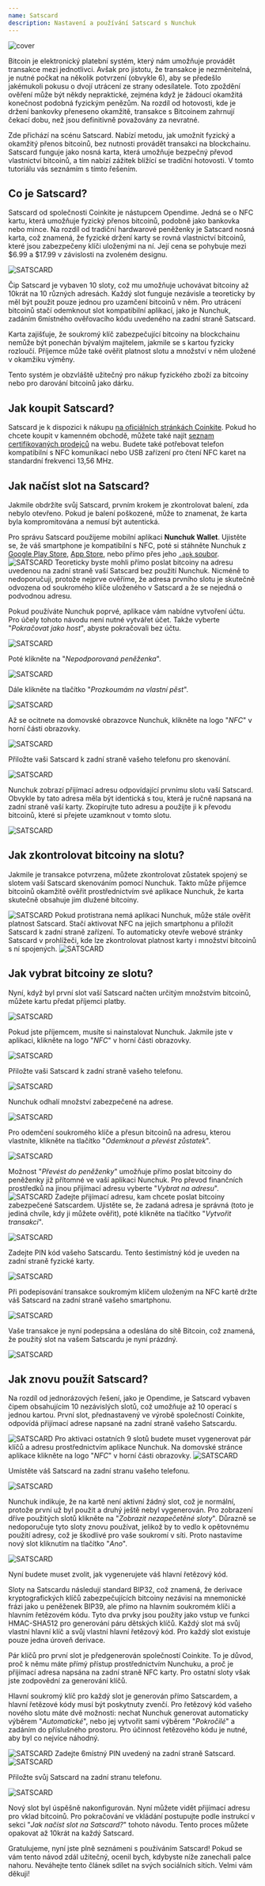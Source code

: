 ```yaml
---
name: Satscard
description: Nastavení a používání Satscard s Nunchuk
---
```

![cover](assets/cover.webp)

Bitcoin je elektronický platební systém, který nám umožňuje provádět transakce mezi jednotlivci. Avšak pro jistotu, že transakce je nezměnitelná, je nutné počkat na několik potvrzení (obvykle 6), aby se předešlo jakémukoli pokusu o dvojí utrácení ze strany odesílatele. Toto zpoždění ověření může být někdy nepraktické, zejména když je žádoucí okamžitá konečnost podobná fyzickým penězům. Na rozdíl od hotovosti, kde je držení bankovky přeneseno okamžitě, transakce s Bitcoinem zahrnují čekací dobu, než jsou definitivně považovány za nevratné.

Zde přichází na scénu Satscard. Nabízí metodu, jak umožnit fyzický a okamžitý přenos bitcoinů, bez nutnosti provádět transakci na blockchainu. Satscard funguje jako nosná karta, která umožňuje bezpečný převod vlastnictví bitcoinů, a tím nabízí zážitek blížící se tradiční hotovosti. V tomto tutoriálu vás seznámím s tímto řešením.

## Co je Satscard?

Satscard od společnosti Coinkite je nástupcem Opendime. Jedná se o NFC kartu, která umožňuje fyzický přenos bitcoinů, podobně jako bankovka nebo mince. Na rozdíl od tradiční hardwarové peněženky je Satscard nosná karta, což znamená, že fyzické držení karty se rovná vlastnictví bitcoinů, které jsou zabezpečeny klíči uloženými na ní. Její cena se pohybuje mezi $6.99 a $17.99 v závislosti na zvoleném designu.

![SATSCARD](assets/notext/01.webp)

Čip Satscard je vybaven 10 sloty, což mu umožňuje uchovávat bitcoiny až 10krát na 10 různých adresách. Každý slot funguje nezávisle a teoreticky by měl být použit pouze jednou pro uzamčení bitcoinů v něm. Pro utrácení bitcoinů stačí odemknout slot kompatibilní aplikací, jako je Nunchuk, zadáním 6místného ověřovacího kódu uvedeného na zadní straně Satscard.

Karta zajišťuje, že soukromý klíč zabezpečující bitcoiny na blockchainu nemůže být ponechán bývalým majitelem, jakmile se s kartou fyzicky rozloučí. Příjemce může také ověřit platnost slotu a množství v něm uložené v okamžiku výměny.

Tento systém je obzvláště užitečný pro nákup fyzického zboží za bitcoiny nebo pro darování bitcoinů jako dárku.

## Jak koupit Satscard?

Satscard je k dispozici k nákupu [na oficiálních stránkách Coinkite](https://store.coinkite.com/store/category/satscard). Pokud ho chcete koupit v kamenném obchodě, můžete také najít [seznam certifikovaných prodejců](https://coinkite.com/resellers) na webu.
Budete také potřebovat telefon kompatibilní s NFC komunikací nebo USB zařízení pro čtení NFC karet na standardní frekvenci 13,56 MHz.
## Jak načíst slot na Satscard?

Jakmile obdržíte svůj Satscard, prvním krokem je zkontrolovat balení, zda nebylo otevřeno. Pokud je balení poškozené, může to znamenat, že karta byla kompromitována a nemusí být autentická.

Pro správu Satscard použijeme mobilní aplikaci **Nunchuk Wallet**. Ujistěte se, že váš smartphone je kompatibilní s NFC, poté si stáhněte Nunchuk z [Google Play Store](https://play.google.com/store/apps/details?id=io.nunchuk.android), [App Store](https://apps.apple.com/us/app/nunchuk-bitcoin-wallet/id1563190073), nebo přímo přes jeho [`.apk` soubor](https://github.com/nunchuk-io/nunchuk-android/releases).
![SATSCARD](assets/notext/02.webp)
Teoreticky byste mohli přímo poslat bitcoiny na adresu uvedenou na zadní straně vaší Satscard bez použití Nunchuk. Nicméně to nedoporučuji, protože nejprve ověříme, že adresa prvního slotu je skutečně odvozena od soukromého klíče uloženého v Satscard a že se nejedná o podvodnou adresu.

Pokud používáte Nunchuk poprvé, aplikace vám nabídne vytvoření účtu. Pro účely tohoto návodu není nutné vytvářet účet. Takže vyberte "*Pokračovat jako host*", abyste pokračovali bez účtu.

![SATSCARD](assets/notext/03.webp)

Poté klikněte na "*Nepodporovaná peněženka*".

![SATSCARD](assets/notext/04.webp)

Dále klikněte na tlačítko "*Prozkoumám na vlastní pěst*".

![SATSCARD](assets/notext/05.webp)

Až se ocitnete na domovské obrazovce Nunchuk, klikněte na logo "*NFC*" v horní části obrazovky.

![SATSCARD](assets/notext/06.webp)

Přiložte vaši Satscard k zadní straně vašeho telefonu pro skenování.

![SATSCARD](assets/notext/07.webp)

Nunchuk zobrazí přijímací adresu odpovídající prvnímu slotu vaší Satscard. Obvykle by tato adresa měla být identická s tou, která je ručně napsaná na zadní straně vaší karty. Zkopírujte tuto adresu a použijte ji k převodu bitcoinů, které si přejete uzamknout v tomto slotu.

![SATSCARD](assets/notext/08.webp)

## Jak zkontrolovat bitcoiny na slotu?

Jakmile je transakce potvrzena, můžete zkontrolovat zůstatek spojený se slotem vaší Satscard skenováním pomocí Nunchuk. Takto může příjemce bitcoinů okamžitě ověřit prostřednictvím své aplikace Nunchuk, že karta skutečně obsahuje jim dlužené bitcoiny.

![SATSCARD](assets/notext/09.webp)
Pokud protistrana nemá aplikaci Nunchuk, může stále ověřit platnost Satscard. Stačí aktivovat NFC na jejich smartphonu a přiložit Satscard k zadní straně zařízení. To automaticky otevře webové stránky Satscard v prohlížeči, kde lze zkontrolovat platnost karty i množství bitcoinů s ní spojených.
![SATSCARD](assets/notext/10.webp)

## Jak vybrat bitcoiny ze slotu?

Nyní, když byl první slot vaší Satscard načten určitým množstvím bitcoinů, můžete kartu předat příjemci platby.

![SATSCARD](assets/notext/11.webp)

Pokud jste příjemcem, musíte si nainstalovat Nunchuk. Jakmile jste v aplikaci, klikněte na logo "*NFC*" v horní části obrazovky.

![SATSCARD](assets/notext/12.webp)

Přiložte vaši Satscard k zadní straně vašeho telefonu.

![SATSCARD](assets/notext/13.webp)

Nunchuk odhalí množství zabezpečené na adrese.

![SATSCARD](assets/notext/14.webp)

Pro odemčení soukromého klíče a přesun bitcoinů na adresu, kterou vlastníte, klikněte na tlačítko "*Odemknout a převést zůstatek*".

![SATSCARD](assets/notext/15.webp)

Možnost "*Převést do peněženky*" umožňuje přímo poslat bitcoiny do peněženky již přítomné ve vaší aplikaci Nunchuk. Pro převod finančních prostředků na jinou přijímací adresu vyberte "*Vybrat na adresu*".
![SATSCARD](assets/notext/16.webp)
Zadejte přijímací adresu, kam chcete poslat bitcoiny zabezpečené Satscardem. Ujistěte se, že zadaná adresa je správná (toto je jediná chvíle, kdy ji můžete ověřit), poté klikněte na tlačítko "*Vytvořit transakci*".

![SATSCARD](assets/notext/17.webp)

Zadejte PIN kód vašeho Satscardu. Tento šestimístný kód je uveden na zadní straně fyzické karty.

![SATSCARD](assets/notext/18.webp)

Při podepisování transakce soukromým klíčem uloženým na NFC kartě držte váš Satscard na zadní straně vašeho smartphonu.

![SATSCARD](assets/notext/19.webp)

Vaše transakce je nyní podepsána a odeslána do sítě Bitcoin, což znamená, že použitý slot na vašem Satscardu je nyní prázdný.

![SATSCARD](assets/notext/20.webp)

## Jak znovu použít Satscard?

Na rozdíl od jednorázových řešení, jako je Opendime, je Satscard vybaven čipem obsahujícím 10 nezávislých slotů, což umožňuje až 10 operací s jednou kartou. První slot, přednastavený ve výrobě společností Coinkite, odpovídá přijímací adrese napsané na zadní straně vašeho Satscardu.

![SATSCARD](assets/notext/21.webp)
Pro aktivaci ostatních 9 slotů budete muset vygenerovat pár klíčů a adresu prostřednictvím aplikace Nunchuk. Na domovské stránce aplikace klikněte na logo "*NFC*" v horní části obrazovky.
![SATSCARD](assets/notext/22.webp)

Umístěte váš Satscard na zadní stranu vašeho telefonu.

![SATSCARD](assets/notext/23.webp)

Nunchuk indikuje, že na kartě není aktivní žádný slot, což je normální, protože první už byl použit a druhý ještě nebyl vygenerován. Pro zobrazení dříve použitých slotů klikněte na "*Zobrazit nezapečetěné sloty*". Důrazně se nedoporučuje tyto sloty znovu používat, jelikož by to vedlo k opětovnému použití adresy, což je škodlivé pro vaše soukromí v síti. Proto nastavíme nový slot kliknutím na tlačítko "*Ano*".

![SATSCARD](assets/notext/24.webp)

Nyní budete muset zvolit, jak vygenerujete váš hlavní řetězový kód.

Sloty na Satscardu následují standard BIP32, což znamená, že derivace kryptografických klíčů zabezpečujících bitcoiny nezávisí na mnemonické frázi jako u peněženek BIP39, ale přímo na hlavním soukromém klíči a hlavním řetězovém kódu. Tyto dva prvky jsou použity jako vstup ve funkci HMAC-SHA512 pro generování páru dětských klíčů. Každý slot má svůj vlastní hlavní klíč a svůj vlastní hlavní řetězový kód. Pro každý slot existuje pouze jedna úroveň derivace.

Pár klíčů pro první slot je předgenerován společností Coinkite. To je důvod, proč k němu máte přímý přístup prostřednictvím Nunchuku, a proč je přijímací adresa napsána na zadní straně NFC karty. Pro ostatní sloty však jste zodpovědní za generování klíčů.

Hlavní soukromý klíč pro každý slot je generován přímo Satscardem, a hlavní řetězové kódy musí být poskytnuty zvenčí. Pro řetězový kód vašeho nového slotu máte dvě možnosti: nechat Nunchuk generovat automaticky výběrem "*Automatické*", nebo jej vytvořit sami výběrem "*Pokročilé*" a zadáním do příslušného prostoru. Pro účinnost řetězového kódu je nutné, aby byl co nejvíce náhodný.

![SATSCARD](assets/notext/25.webp)
Zadejte 6místný PIN uvedený na zadní straně Satscard.
![SATSCARD](assets/notext/26.webp)

Přiložte svůj Satscard na zadní stranu telefonu.

![SATSCARD](assets/notext/27.webp)

Nový slot byl úspěšně nakonfigurován. Nyní můžete vidět přijímací adresu pro vklad bitcoinů. Pro pokračování ve vkládání postupujte podle instrukcí v sekci "*Jak načíst slot na Satscard?*" tohoto návodu.
Tento proces můžete opakovat až 10krát na každý Satscard.

Gratulujeme, nyní jste plně seznámeni s používáním Satscard! Pokud se vám tento návod zdál užitečný, ocenil bych, kdybyste níže zanechali palce nahoru. Neváhejte tento článek sdílet na svých sociálních sítích. Velmi vám děkuji!